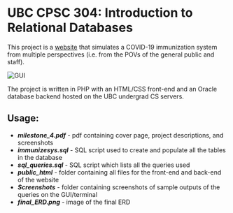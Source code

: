 # UBC CPSC 304: Introduction to Relational Databases 

This project is a [website](https://www.students.cs.ubc.ca/~krostin/index.php) that simulates a COVID-19 immunization system from multiple perspectives (i.e. from the POVs of the general public and staff). 

![GUI](https://media.github.students.cs.ubc.ca/user/6172/files/77df4e80-cec3-11eb-87d2-8e5523bead42)

The project is written in PHP with an HTML/CSS front-end and an Oracle database backend hosted on the UBC undergrad CS servers.

## Usage:
* **_milestone_4.pdf_** - pdf containing cover page, project descriptions, and screenshots
* **_immunizesys.sql_** - SQL script used to create and populate all the tables in the database
* **_sql_queries.sql_** - SQL script which lists all the queries used 
* **_public_html_** - folder containing all files for the front-end and back-end of the website
* **_Screenshots_** - folder containing screenshots of sample outputs of the queries on the GUI/terminal
* **_final_ERD.png_** - image of the final ERD
